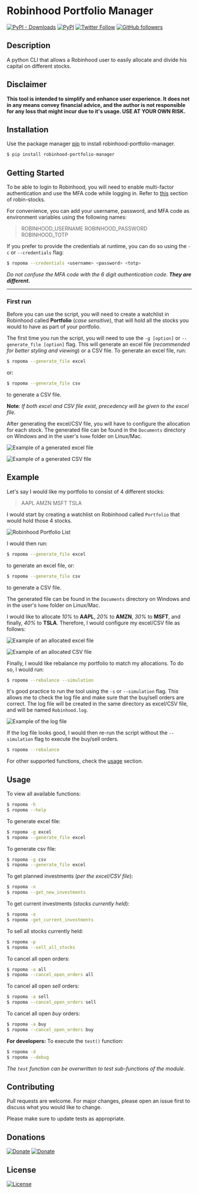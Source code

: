 # Robinhood Portfolio Manager
[![PyPI - Downloads](https://img.shields.io/pypi/dm/robinhood-portfolio-manager?color=blue&logo=pypi&style=plastic)](https://pypi.org/project/robinhood-portfolio-manager/) [![PyPI](https://img.shields.io/pypi/v/robinhood-portfolio-manager?color=gold&label=Version&logo=pypi&logoColor=gold&style=plastic)](https://pypi.org/project/robinhood-portfolio-manager/#history) [![Twitter Follow](https://img.shields.io/twitter/follow/minamessiah?color=%231DA1F2&label=follow&logo=twitter&style=plastic)](https://twitter.com/minamessiah) [![GitHub followers](https://img.shields.io/github/followers/MinaMessiah?color=white&label=follow&logo=github&style=plastic)](http://github.com/MinaMessiah/)

## Description

A python CLI  that allows a Robinhood user to easily allocate and divide his capital on different stocks.

## Disclaimer

**This tool is intended to simplify and enhance user experience. It does not in any means convey financial advice, and the author is not responsible for any loss that might incur due to it's usage. USE AT YOUR OWN RISK.**

## Installation

Use the package manager [pip](https://pip.pypa.io/en/stable/) to install robinhood-portfolio-manager.

```bash
$ pip install robinhood-portfolio-manager
```
## Getting Started
To be able to login to Robinhood, you will need to enable multi-factor authentication and use the MFA code while logging in. Refer to [this](http://www.robin-stocks.com/en/latest/quickstart.html#with-mfa-entered-programmatically-from-time-based-one-time-password-totp) section of robin-stocks.

For convenience, you can add your username, password, and MFA code as environment variables using the following names:
>ROBINHOOD_USERNAME
>ROBINHOOD_PASSWORD
>ROBINHOOD_TOTP

If you prefer to provide the credentials at runtime, you can do so using the `-c` or `--credentials` flag:
```bash
$ ropoma --credentials <username> <password> <totp>
```
*Do not confuse the MFA code with the 6 digit authentication code. __They are different.__*

---
### First run
Before you can use the script, you will need to create a watchlist in Robinhood called **Portfolio** (*case sensitive*), that will hold all the stocks you would to have as part of your portfolio.

The first time you run the script, you will need to use the `-g [option]` or `--generate_file [option]` flag. This will generate an excel file (*recommended for better styling and viewing*) or a CSV file. To generate an excel file, run:
```bash
$ ropoma --generate_file excel
```
or:
```bash
$ ropoma --generate_file csv
```
to generate a CSV file.

**Note**: *If both excel and CSV file exist, precedency will be given to the excel file.*

After generating the excel/CSV file, you will have to configure the allocation for each stock. The generated file can be found in the `Documents` directory on Windows and in the user's `home` folder on Linux/Mac.

![Example of a generated excel file](https://raw.githubusercontent.com/MinaMessiah/robinhood_portfolio_manager/main/screenshots/excel_file.png)

![Example of a generated CSV file](https://raw.githubusercontent.com/MinaMessiah/robinhood_portfolio_manager/main/screenshots/csv_file.png)

## Example
Let's say I would like my portfolio to consist of 4 different stocks:
> AAPL
> AMZN
> MSFT
> TSLA

I would start by creating a watchlist on Robinhood called `Portfolio` that would hold those 4 stocks.

![Robinhood Portfolio List](https://raw.githubusercontent.com/MinaMessiah/robinhood_portfolio_manager/main/screenshots/portfolio_list.png)

I would then run:
```bash
$ ropoma --generate_file excel
```
to generate an excel file, or:
```bash
$ ropoma --generate_file csv
```
to generate a CSV file.

The generated file can be found in the `Documents` directory on Windows and in the user's `home` folder on Linux/Mac.

I would like to allocate *10%* to **AAPL**, *20%* to **AMZN**, *30%* to **MSFT**, and finally, *40%* to **TSLA**. Therefore, I would configure my excel/CSV file as follows:

![Example of an allocated excel file](https://raw.githubusercontent.com/MinaMessiah/robinhood_portfolio_manager/main/screenshots/excel_allocated.png)

![Example of an allocated CSV file](https://raw.githubusercontent.com/MinaMessiah/robinhood_portfolio_manager/main/screenshots/csv_allocated.png)

Finally, I would like rebalance my portfolio to match my allocations. To do so, I would run:
```bash
$ ropoma --rebalance --simulation
```
It's good practice to run the tool using the `-s` or `--simulation` flag. This allows me to check the log file and make sure that the buy/sell orders are correct. The log file will be created in the same directory as excel/CSV file, and will be named `Robinhood.log`. 

![Example of the log file](https://raw.githubusercontent.com/MinaMessiah/robinhood_portfolio_manager/main/screenshots/log_file.png)

If the log file looks good, I would then re-run the script without the `--simulation` flag to execute the buy/sell orders.
```bash
$ ropoma --rebalance
```
For other supported functions, check the [usage](#usage) section.

## Usage

To view all available functions:
```bash
$ ropoma -h
$ ropoma --help
```
To generate excel file:
```bash
$ ropoma -g excel
$ ropoma --generate_file excel
```
To generate csv file:
```bash
$ ropoma -g csv
$ ropoma --generate_file excel
```
To get planned investments (*per the excel/CSV file*):
```bash
$ ropoma -n
$ ropoma --get_new_investments
```
To get current investments (*stocks currently held*):
```bash
$ ropoma -o
$ ropoma -get_current_investments
```
To sell all stocks currently held:
```bash
$ ropoma -p
$ ropoma --sell_all_stocks
```
To cancel all open orders:
```bash
$ ropoma -a all
$ ropoma --cancel_open_orders all
```
To cancel all open *sell* orders:
```bash
$ ropoma -a sell
$ ropoma --cancel_open_orders sell
```
To cancel all open *buy* orders:
```bash
$ ropoma -a buy
$ ropoma --cancel_open_orders buy
```
**For developers:**
To execute the `test()` function:
```bash
$ ropoma -d
$ ropoma --debug
```
*The `test` function can be overwritten to test sub-functions of the module.*

## Contributing
Pull requests are welcome. For major changes, please open an issue first to discuss what you would like to change.

Please make sure to update tests as appropriate.

## Donations
[![Donate](https://img.shields.io/badge/Donate-PayPal-blue.svg?logo=paypal)](https://paypal.me/Mina99)
[![Donate](https://img.shields.io/badge/Donate-Crypto-gold.svg?logo=bitcoin)](https://commerce.coinbase.com/checkout/ddc1023f-ffb1-44ae-97d0-ee9c494c9869)


## License

[![License](https://img.shields.io/badge/License-MIT-green.svg)](https://github.com/MinaMessiah/robinhood_portfolio_manager/blob/main/LICENSE)